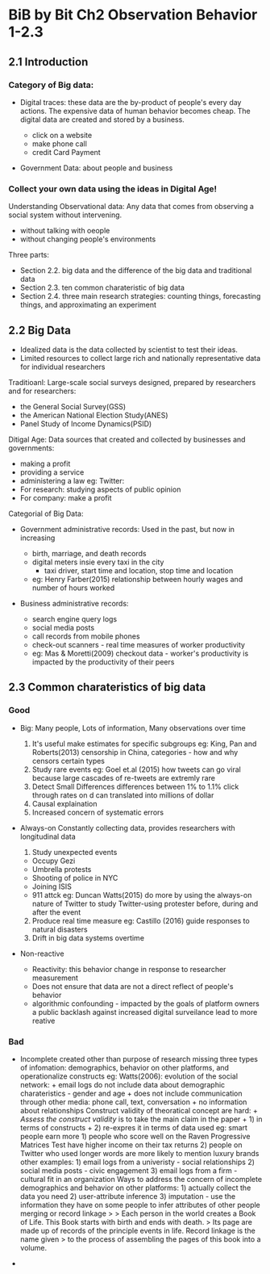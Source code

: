 # BiB by Bit Ch2 Observation Behavior 1-2.3

## 2.1 Introduction 

### Category of Big data:

* Digital traces: 
these data are the by-product of people's every day actions.
The expensive data of human behavior becomes cheap. The digital data are created and stored by a business.
    + click on a website
    + make phone call
    + credit Card Payment

* Government Data: 
about people and business

### Collect your own data using the ideas in Digital Age!

Understanding Observational data:
Any data that comes from observing a social system without intervening.
* without talking with oeople
* without changing people's environments

Three parts:
* Section 2.2. big data and the difference of the big data and traditional data
* Section 2.3. ten common charateristic of big data
* Section 2.4. three main research strategies: counting things, forecasting things, and approximating an experiment

## 2.2 Big Data

* Idealized data is the data collected by scientist to test their ideas. 
* Limited resources to collect large rich and nationally representative data for individual researchers

Traditioanl:
Large-scale social surveys designed, prepared by researchers and for researchers:
* the General Social Survey(GSS)
* the American National Election Study(ANES)
* Panel Study of Income Dynamics(PSID)

Ditigal Age:
Data sources that created and collected by businesses and governments:
* making a profit
* providing a service
* administering a law
eg:
Twitter: 
* For research: studying aspects of public opinion
* For company: make a profit


Categorial of Big Data:
* Government administrative records:
    Used in the past, but now in increasing
    + birth, marriage, and death records
    + digital meters insie every taxi in the city 
       - taxi driver, start time and location, stop time and location
    + eg: Henry Farber(2015) relationship between hourly wages and number of hours worked

* Business administrative records:
    + search engine query logs
    + social media posts
    + call records from mobile phones
    + check-out scanners - real time measures of worker productivity
    + eg: Mas & Moretti(2009) checkout data 
          - worker's productivity is impacted by the productivity of their peers

## 2.3 Common charateristics of big data

### Good 
* Big:
  Many people, Lots of information, Many observations over time
  1) It's useful make estimates for specific subgroups
  eg: King, Pan and Roberts(2013) censorship in China, categories - how and why censors certain types
  2) Study rare events
  eg: Goel et.al (2015) how tweets can go viral
  because large cascades of re-tweets are extremly rare
  3) Detect Small Differences
  differences between 1% to 1.1% click through rates on d can translated into millions of dollar
  4) Causal explaination
  5) Increased concern of systematic errors



* Always-on
  Constantly collecting data, provides researchers with longitudinal data
  1) Study unexpected events
    + Occupy Gezi
    + Umbrella protests
    + Shooting of police in NYC
    + Joining ISIS
    + 911 attck
  eg: Duncan Watts(2015) do more by using the always-on nature of Twitter to study Twitter-using protester before, during and after the event
  2) Produce real time measure
  eg: Castillo (2016) guide responses to natural disasters
  3) Drift in big data systems overtime



* Non-reactive
   + Reactivity:
      this behavior change in response to researcher measurement
   + Does not ensure that data are not a direct reflect of people's behavior
   + algorithmic confounding - impacted by the goals of platform owners
      a public backlash against increased digital surveilance lead to more reative

### Bad
* Incomplete
   created other than purpose of research
   missing three types of infomation: demographics, behavior on other platforms, and operationalize constructs
   eg: Watts(2006): evolution of the social network:
      + email logs do not include data about demographic charateristics - gender and age
      + does not include communication through other media: phone call, text, conversation 
      + no information about relationships
    Construct validity of theoratical concept are hard:
      + *Assess the construct validity* is to take the main claim in the paper 
        + 1) in terms of constructs 
        + 2) re-expres it in terms of data used
          eg: smart people earn more
            1) people who score well on the Raven Progressive Matrices Test have higher income on their tax returns
            2) people on Twitter who used longer words are more likely to mention luxury brands
          other examples:
            1) email logs from a univeristy - social relationships
            2) social media posts - civic engagement
            3) email logs from a firm - cultural fit in an organization
    Ways to address the concern of incomplete demographics and behavior on other platforms:
       1) actually collect the data you need
       2) user-attribute inference
       3) imputation - use the information they have on some people to infer attributes of other people
          merging or record linkage
          > > Each person in the world creates a Book of Life. This Book starts with birth and ends with death. 
          > Its page are made up of records of the principle events in life. Record linkage is the name given 
          > to the process of assembling the pages of this book into a volume.








* 








